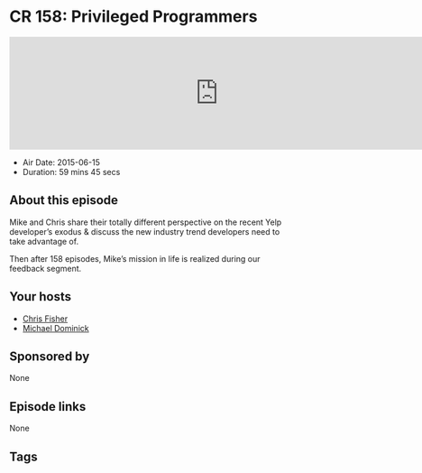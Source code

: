 # CR 158: Privileged Programmers

<iframe src="https://player.fireside.fm/v2/MLf2ZzhC+4C5-izTr?theme=dark" width="740" height="200" frameborder="0" scrolling="no"></iframe>

* Air Date: 2015-06-15
* Duration: 59 mins 45 secs

## About this episode

Mike and Chris share their totally different perspective on the recent Yelp developer’s exodus & discuss the new industry trend developers need to take advantage of.

Then after 158 episodes, Mike’s mission in life is realized during our feedback segment.

## Your hosts
* [Chris Fisher](https://coder.show/hosts/chrislas)
* [Michael Dominick](https://coder.show/hosts/michael)

## Sponsored by

None



## Episode links

None



## Tags

